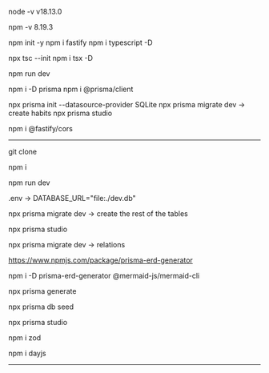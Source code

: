 node -v
v18.13.0

npm -v
8.19.3

npm init -y
npm i fastify
npm i typescript -D

npx tsc --init
npm i tsx -D

npm run dev

npm i -D prisma
npm i @prisma/client

npx prisma init --datasource-provider SQLite
npx prisma migrate dev -> create habits
npx prisma studio

npm i @fastify/cors

__________________________________________________________

git clone

npm i

npm run dev

.env -> DATABASE_URL="file:./dev.db"

npx prisma migrate dev -> create the rest of the tables

npx prisma studio

npx prisma migrate dev -> relations

https://www.npmjs.com/package/prisma-erd-generator

npm i -D prisma-erd-generator @mermaid-js/mermaid-cli

npx prisma generate

npx prisma db seed

npx prisma studio

npm i zod

npm i dayjs

__________________________________________________________